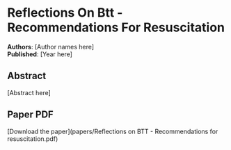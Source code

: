# Reflections On Btt - Recommendations For Resuscitation

**Authors**: [Author names here]  
**Published**: [Year here]

## Abstract

[Abstract here]

## Paper PDF

[Download the paper](papers/Reflections on BTT - Recommendations for resuscitation.pdf)
